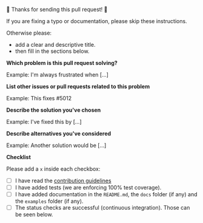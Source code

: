 🎉 Thanks for sending this pull request! 🎉

If you are fixing a typo or documentation, please skip these instructions.

Otherwise please:

- add a clear and descriptive title.
- then fill in the sections below.

**Which problem is this pull request solving?**

Example: I'm always frustrated when [...]

**List other issues or pull requests related to this problem**

Example: This fixes #5012

**Describe the solution you've chosen**

Example: I've fixed this by [...]

**Describe alternatives you've considered**

Example: Another solution would be [...]

**Checklist**

Please add a `x` inside each checkbox:

- [ ] I have read the [contribution guidelines](CONTRIBUTING.md)
- [ ] I have added tests (we are enforcing 100% test coverage).
- [ ] I have added documentation in the `README.md`, the `docs` folder (if any)
      and the `examples` folder (if any).
- [ ] The status checks are successful (continuous integration). Those can be seen
      below.
